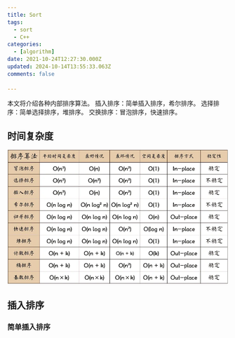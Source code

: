 ```yaml
---
title: Sort
tags:
  - sort
  - C++
categories:
  - [algorithm]
date: 2021-10-24T12:27:30.000Z
updated: 2024-10-14T13:55:33.063Z
comments: false

---
```

本文将介绍各种内部排序算法。
插入排序：简单插入排序，希尔排序。
选择排序：简单选择排序，堆排序。
交换排序：冒泡排序，快速排序。
<!--more-->

## 时间复杂度

![时间复杂度](./sort/sort.png)

## 插入排序

### 简单插入排序

```cpp

```